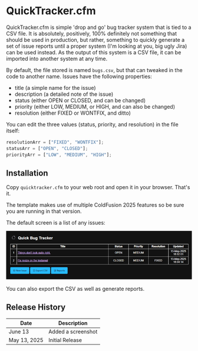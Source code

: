 # QuickTracker.cfm

QuickTracker.cfm is simple 'drop and go' bug tracker system that is tied to a CSV file. It is absolutely, positively, 100% definitely not something that should be used in production, but rather, something to quickly generate a set of issue reports until a proper system (I'm looking at you, big ugly Jira) can be used instead. As the output of this system is a CSV file, it can be imported into another system at any time. 

By default, the file stored is named `bugs.csv`, but that can tweaked in the code to another name. Issues have the following properties:

* title (a simple name for the issue)
* description (a detailed note of the issue)
* status (either OPEN or CLOSED, and can be changed)
* priority (either LOW, MEDIUM, or HIGH, and can also be changed)
* resolution (either FIXED or WONTFIX, and ditto)

You can edit the three values (status, priority, and resolution) in the file itself:

```js
resolutionArr = ["FIXED", "WONTFIX"];
statusArr = ["OPEN", "CLOSED"];
priorityArr = ["LOW", "MEDIUM", "HIGH"];
```

## Installation

Copy `quicktracker.cfm` to your web root and open it in your browser. That's it.

The template makes use of multiple ColdFusion 2025 features so be sure you are running in that version.

The default screen is a list of any issues:

![List of issues](./screenshot1.png)

You can also export the CSV as well as generate reports.

## Release History

| Date | Description |
| ---- | ----------  |
| June 13 | Added a screenshot |
| May 13, 2025 | Initial Release |
